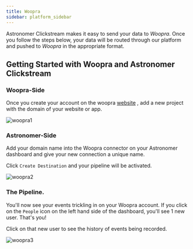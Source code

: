 ```yaml
---
title: Woopra
sidebar: platform_sidebar
---
```

Astronomer Clickstream makes it easy to send your data to *Woopra*. Once you follow the steps below, your data will be routed through our platform and pushed to *Woopra* in the appropriate format. 

## Getting Started with Woopra and Astronomer Clickstream

### Woopra-Side
Once you create your account on the woopra [website](https://www.woopra.com/) , add a new project with the domain of your website or app. 


![woopra1](https://docs.astronomer.io/docs//1.0/assets/img/guides/streaming/clickstream/woopra/woopra1.png)


### Astronomer-Side

Add your domain name into the Woopra connector on your Astronomer dashboard and give your new connection a unique name. 

Click `Create Destination` and your pipeline will be activated.

![woopra2](https://docs.astronomer.io/docs//1.0/assets/img/guides/streaming/clickstream/woopra/woopra2.gif)


### The Pipeline.

You'll now see your events trickling in on your Woopra account. If you click on the `People` icon on the left hand side of the dashboard, you'll see 1 new user. That's you!

Click on that new user to see the history of events being recorded.

![woopra3](https://docs.astronomer.io/docs//1.0/assets/img/guides/streaming/clickstream/woopra/woopra3.png)

